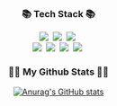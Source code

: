 <h3 align="center">📚 Tech Stack 📚</h3>
<p align="center">
  <img src="https://img.shields.io/badge/HTML-6DB33F?style=flat-square&logo=html&logoColor=white"/></a>&nbsp
  <img src="https://img.shields.io/badge/CSS-3766AB?style=flat-square&logo=css&logoColor=white"/></a>&nbsp 
  <img src="https://img.shields.io/badge/SCSS-ffb13b?style=flat-square&logo=sass&logoColor=white"/></a>&nbsp 
  <br>
  <img src="https://img.shields.io/badge/Javascript-6DB33F?style=flat-square&logo=javascript&logoColor=white"/></a>&nbsp
  <img src="https://img.shields.io/badge/Typescript-6DB33F?style=flat-square&logo=typescriptt&logoColor=white"/></a>&nbsp 
  <img src="https://img.shields.io/badge/React-339933?style=flat-square&logo=react&logoColor=white"/></a>&nbsp
  <img src="https://img.shields.io/badge/Vue-000000?style=flat-square&logo=Vue&logoColor=white"/></a>&nbsp
  <br>

</p>



<h3 align="center">👩‍💻 My Github Stats 👩‍💻</h3>
<div align="center">

[![Anurag's GitHub stats](https://github-readme-stats.vercel.app/api?username=DDoon&hide_title=true&show_icons=true&include_all_commits=true&disable_animations=true&theme=vue)](https://github.com/anuraghazra/github-readme-stats)
</div>
